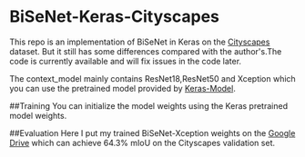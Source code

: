 # BiSeNet-Keras-Cityscapes
This repo is an implementation of BiSeNet in Keras on the [Cityscapes](https://www.cityscapes-dataset.com/) dataset. But it still has some differences compared with the author's.The code is currently available and will fix issues in the code later.

The context_model mainly contains ResNet18,ResNet50 and Xception which you can use the pretrained model provided by [Keras-Model](https://github.com/fchollet/deep-learning-models/releases).

##Training
You can initialize the model weights using the Keras pretrained model weights.

##Evaluation
Here I put my trained BiSeNet-Xception weights on the [Google Drive](https://drive.google.com/file/d/1AOc_50QrEC-ZYvTDHGDPWJEScvvxAxzH/view?usp=sharing) which can achieve 64.3% mIoU on the Cityscapes validation set.
